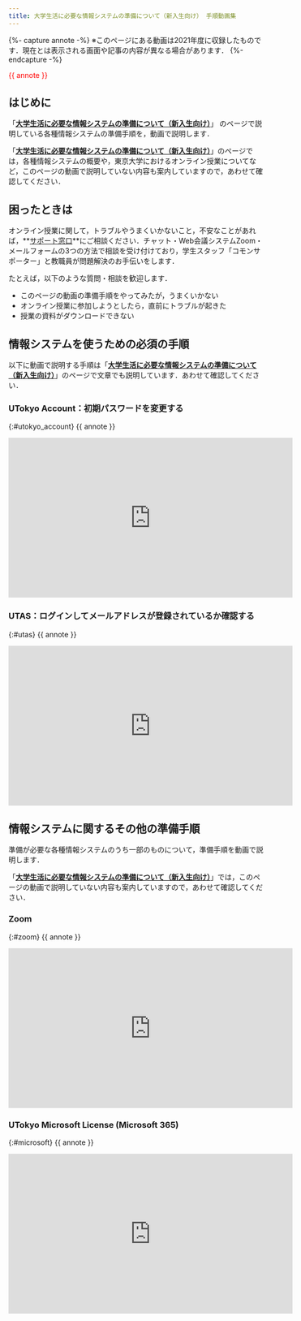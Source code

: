 ```yaml
---
title: 大学生活に必要な情報システムの準備について（新入生向け） 手順動画集
---
```


{%- capture annote -%}
※このページにある動画は2021年度に収録したものです．現在とは表示される画面や記事の内容が異なる場合があります．
{%- endcapture -%}

<span style="color: red;">{{ annote }}</span>

## はじめに

「**[大学生活に必要な情報システムの準備について（新入生向け）](/oc/)**」 のページで説明している各種情報システムの準備手順を，動画で説明します．

「**[大学生活に必要な情報システムの準備について（新入生向け）](/oc/)**」のページでは，各種情報システムの概要や，東京大学におけるオンライン授業についてなど，このページの動画で説明していない内容も案内していますので，あわせて確認してください．

## 困ったときは

オンライン授業に関して，トラブルやうまくいかないこと，不安なことがあれば，**[サポート窓口](/support/)**にご相談ください．チャット・Web会議システムZoom・メールフォームの3つの方法で相談を受け付けており，学生スタッフ「コモンサポーター」と教職員が問題解決のお手伝いをします．

たとえば，以下のような質問・相談を歓迎します．

- このページの動画の準備手順をやってみたが，うまくいかない
- オンライン授業に参加しようとしたら，直前にトラブルが起きた
- 授業の資料がダウンロードできない

## 情報システムを使うための必須の手順
以下に動画で説明する手順は「**[大学生活に必要な情報システムの準備について（新入生向け）](/oc/#important)**」のページで文章でも説明しています．あわせて確認してください．

### UTokyo Account：初期パスワードを変更する
{:#utokyo_account}
{{ annote }}
<iframe width="560" height="315" src="https://www.youtube.com/embed/lHetGzjAqno" title="YouTube video player" frameborder="0" allow="accelerometer; autoplay; clipboard-write; encrypted-media; gyroscope; picture-in-picture" allowfullscreen></iframe>

### UTAS：ログインしてメールアドレスが登録されているか確認する
{:#utas}
{{ annote }}
<iframe width="560" height="315" src="https://www.youtube.com/embed/OLkhBj48ExE" title="YouTube video player" frameborder="0" allow="accelerometer; autoplay; clipboard-write; encrypted-media; gyroscope; picture-in-picture" allowfullscreen></iframe>

## 情報システムに関するその他の準備手順
準備が必要な各種情報システムのうち一部のものについて，準備手順を動画で説明します．

「**[大学生活に必要な情報システムの準備について（新入生向け）](/oc/)**」では，このページの動画で説明していない内容も案内していますので，あわせて確認してください．
### Zoom
{:#zoom}
{{ annote }}
<iframe width="560" height="315" src="https://www.youtube.com/embed/f-o-fRJQRag" title="YouTube video player" frameborder="0" allow="accelerometer; autoplay; clipboard-write; encrypted-media; gyroscope; picture-in-picture" allowfullscreen></iframe>

### UTokyo Microsoft License (Microsoft 365)
{:#microsoft}
{{ annote }}
<iframe width="560" height="315" src="https://www.youtube.com/embed/IVpyO-CjCWg" title="YouTube video player" frameborder="0" allow="accelerometer; autoplay; clipboard-write; encrypted-media; gyroscope; picture-in-picture" allowfullscreen></iframe>
